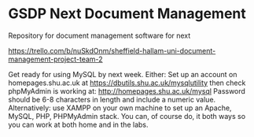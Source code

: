 # GSDP Next Document Management
Repository for document management software for next

https://trello.com/b/nuSkdOnm/sheffield-hallam-uni-document-management-project-team-2


Get ready for using MySQL by next week.
Either:
Set up an account on homepages.shu.ac.uk at
https://dbutils.shu.ac.uk/mysqlutility
then check phpMyAdmin is working at:
http://homepages.shu.ac.uk/mysql
Password should be 6-8 characters in length and include a numeric value.
Alternatively:
use XAMPP on your own machine to set up an Apache, MySQL, PHP, PHPMyAdmin stack.
You can, of course do, it both ways so you can work at both home and in the labs.
